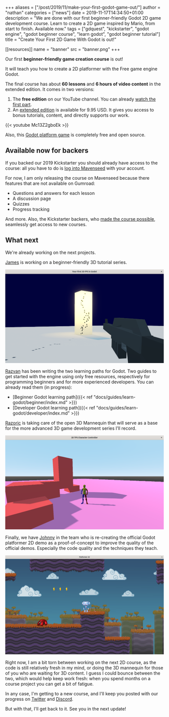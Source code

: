 +++
aliases = ["/post/2019/11/make-your-first-godot-game-out/"]
author = "nathan"
categories = ["news"]
date = 2019-11-17T14:34:50+01:00
description = "We are done with our first beginner-friendly Godot 2D game development course. Learn to create a 2D game inspired by Mario, from start to finish. Available now."
tags = ["gdquest", "kickstarter", "godot engine", "godot beginner course", "learn godot", "godot beginner tutorial"]
title = "Create Your First 2D Game With Godot is out!"

[[resources]]
name = "banner"
src = "banner.png"
+++


Our first **beginner-friendly game creation course** is out! 

It will teach you how to create a 2D platformer with the Free game engine Godot.

The final course has about **60 lessons** and **6 hours of video content** in the extended edition. It comes in two versions:

1. The **free edition** on our YouTube channel. You can already [watch the first part](//youtu.be/Mc13Z2gboEk).
1. An [extended edition](//gdquest.mavenseed.com/courses/create-your-first-2d-game-with-godot-extended-edition
) is available for 9.95 USD. It gives you access to bonus tutorials, content, and directly supports our work.

{{< youtube Mc13Z2gboEk >}}

Also, this [Godot platform game](//github.com/GDQuest/Your-First-Game-Godot-2d-Platformer) is completely free and open source.


## Available now for backers

If you backed our 2019 Kickstarter you should already have access to the course: all you have to do is [log into Mavenseed](//gdquest.mavenseed.com/customers/sign_in) with your account.

For now, I am only releasing the course on Mavenseed because there features that are not available on Gumroad: 

- Questions and answers for each lesson
- A discussion page
- Quizzes
- Progress tracking

And more. Also, the Kickstarter backers, who [made the course possible](//www.kickstarter.com/projects/gdquest/create-your-own-games-with-godot-the-free-game-eng), seamlessly get access to new courses.


## What next

We're already working on the next projects.

[James](//twitter.com/TaftCreates) is working on a beginner-friendly 3D tutorial series.

![Screenshot of the FPS demo by James Taft][image-fps]

[Razvan](//twitter.com/razcore_art) has been writing the two learning paths for Godot. Two guides to get started with the engine using only free resources, respectively for programming beginners and for more experienced developers. You can already read them (in progress):

- [Beginner Godot learning path]({{< ref "docs/guides/learn-godot/beginner/index.md" >}})
- [Developer Godot learning path]({{< ref "docs/guides/learn-godot/developer/index.md" >}})

[Razoric](//twitter.com/Razoric480) is taking care of the open 3D Mannequin that will serve as a base for the more advanced 3D game development series I’ll record.

![Our Free and open source 3D mannequin in Godot][image-mannequin]

Finally, we have [Johnny](//twitter.com/johnnygossdev) in the team who is re-creating the official Godot platformer 2D demo as a proof-of-concept to improve the quality of the official demos. Especially the code quality and the techniques they teach.

![Remake of the official Godot 2D platformer][image-platformer]

Right now, I am a bit torn between working on the next 2D course, as the code is still relatively fresh in my mind, or doing the 3D mannequin for those of you who are waiting for 3D content. I guess I could bounce between the two, which would help keep work fresh: when you spend months on a course project you can get a bit of fatigue.

In any case, I'm getting to a new course, and I'll keep you posted with our progress on [Twitter](//twitter.com/NathanGDQuest) and [Discord](//discord.gg/CHYVgar).

But with that, I'll get back to it. See you in the next update!

[image-fps]: ./james-beginner-fps.png
[image-mannequin]: ./mannequin-prototype-1.png
[image-platformer]: ./platformer-2d.png
